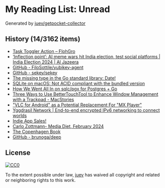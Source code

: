 # My Reading List: Unread

Generated by [juev/getpocket-collector](https://github.com/juev/getpocket-collector)

## History (14/3162 items)

- [Task Toggler Action – FlohGro](https://flohgro.com/drafts-actions/task-toggler-action/)
- [‘Inflection point’: AI meme wars hit India election, test social platforms | India Election 2024 | Al Jazeera](https://www.aljazeera.com:443/economy/2024/3/8/ai-meme-wars-hit-india-election-campaign-testing-social-platforms)
- [GitHub - FiloSottile/yubikey-agent](https://github.com/FiloSottile/yubikey-agent#manual-setup-and-technical-details)
- [GitHub - sekey/sekey](https://github.com/sekey/sekey)
- [The missing type in the Go standard library: Date!](https://engineering.hardfin.com/2024/02/date-the-missing-type)
- [SQLite on macOS: Not ACID compliant with the bundled version](https://bonsaidb.io/blog/acid-on-apple/)
- [How We Went All In on sqlc/pgx for Postgres + Go](https://brandur.org/sqlc)
- [Three Ways to Use BetterTouchTool to Enhance Window Management with a Trackpad - MacStories](https://www.macstories.net/tutorials/three-ways-to-use-bettertouchtool-to-enhance-window-management-with-a-trackpad/)
- ["VLC for Android" as a Potential Replacement For "MX Player"](https://karl-voit.at/2024/03/09/vlc-for-android/)
- [Yggdrasil Network | End-to-end encrypted IPv6 networking to connect worlds](https://yggdrasil-network.github.io)
- [Indie App Sales!](https://indieappsales.com)
- [Carlo Zottmann- Media Diet, February 2024](https://zottmann.org/2024/03/09/media-diet-february.html)
- [The Copenhagen Book](https://thecopenhagenbook.com)
- [GitHub - brunoga/deep](https://github.com/brunoga/deep)

## License

[![CC0](https://mirrors.creativecommons.org/presskit/buttons/88x31/svg/cc-zero.svg)](https://creativecommons.org/publicdomain/zero/1.0/)

To the extent possible under law, [juev](https://github.com/juev) has waived all copyright and related or neighboring rights to this work.
